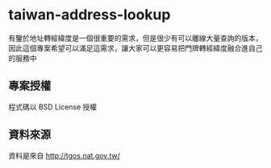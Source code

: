 # taiwan-address-lookup
有鑒於地址轉經緯度是一個很重要的需求，但是很少有可以離線大量查詢的版本，因此這個專案希望可以滿足這需求，讓大家可以更容易把門牌轉經緯度融合進自己的服務中

專案授權
--------
程式碼以 BSD License 授權

資料來源
--------
資料是來自 http://tgos.nat.gov.tw/
